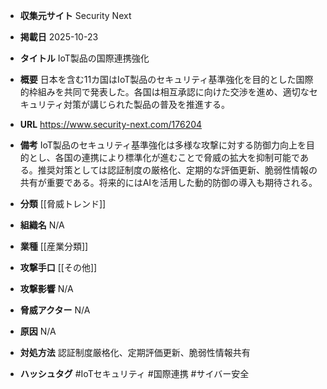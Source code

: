- **収集元サイト**
Security Next

- **掲載日**
2025-10-23

- **タイトル**
IoT製品の国際連携強化

- **概要**
日本を含む11カ国はIoT製品のセキュリティ基準強化を目的とした国際的枠組みを共同で発表した。各国は相互承認に向けた交渉を進め、適切なセキュリティ対策が講じられた製品の普及を推進する。

- **URL**
https://www.security-next.com/176204

- **備考**
IoT製品のセキュリティ基準強化は多様な攻撃に対する防御力向上を目的とし、各国の連携により標準化が進むことで脅威の拡大を抑制可能である。推奨対策としては認証制度の厳格化、定期的な評価更新、脆弱性情報の共有が重要である。将来的にはAIを活用した動的防御の導入も期待される。

- **分類**
[[脅威トレンド]]

- **組織名**
N/A

- **業種**
[[産業分類]]

- **攻撃手口**
[[その他]]

- **攻撃影響**
N/A

- **脅威アクター**
N/A

- **原因**
N/A

- **対処方法**
認証制度厳格化、定期評価更新、脆弱性情報共有

- **ハッシュタグ**
#IoTセキュリティ #国際連携 #サイバー安全
